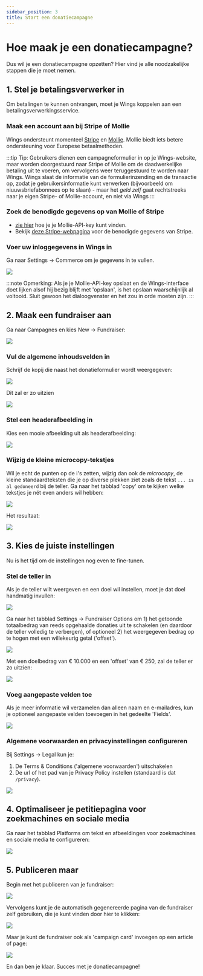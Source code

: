 ```yaml
---
sidebar_position: 3
title: Start een donatiecampagne
---
```


# Hoe maak je een donatiecampagne?

Dus wil je een donatiecampagne opzetten? Hier vind je alle noodzakelijke stappen die je moet nemen.

## 1. Stel je betalingsverwerker in

Om betalingen te kunnen ontvangen, moet je Wings koppelen aan een betalingsverwerkingsservice.

### Maak een account aan bij Stripe of Mollie

Wings ondersteunt momenteel [Stripe](https://stripe.com) en [Mollie](https://www.mollie.com/). Mollie biedt iets betere ondersteuning voor Europese betaalmethoden.

:::tip Tip:
Gebruikers dienen een campagneformulier in op je Wings-website, maar worden doorgestuurd naar Stripe of Mollie om de daadwerkelijke betaling uit te voeren, om vervolgens weer teruggestuurd te worden naar Wings. Wings slaat de informatie van de formulierinzending en de transactie op, zodat je gebruikersinformatie kunt verwerken (bijvoorbeeld om niuuwsbriefabonnees op te slaan) - maar het _geld zelf_ gaat rechtstreeks naar je eigen Stripe- of Mollie-account, en niet via Wings
:::

### Zoek de benodigde gegevens op van Mollie of Stripe

- [zie hier](https://help.mollie.com/hc/nl/articles/115000328205-Waar-kan-ik-de-live-API-key-vinden-) hoe je je Mollie-API-key kunt vinden.
- Bekijk [deze Stripe-webpagina](https://stripe.com/docs/keys) voor de benodigde gegevens van Stripe.

### Voer uw inloggegevens in Wings in

Ga naar Settings -> Commerce om je gegevens in te vullen.

![](https://screens.wings.dev/CleanShot-2020-03-13-at-09.11.43-1584087129.png)

:::note Opmerking:
Als je je Mollie-API-key opslaat en de Wings-interface doet lijken alsof hij bezig blijft met 'opslaan', is het opslaan waarschijnlijk al voltooid. Sluit gewoon het dialoogvenster en het zou in orde moeten zijn.
:::

## 2. Maak een fundraiser aan

Ga naar Campagnes en kies New -> Fundraiser:

![](https://screens.wings.dev/CleanShot-2021-10-12-at-11.33.33-HQ1p6SgIyblOQMwFLFhHl35eaxdCyIeheH9QBzdIre9jRko65idzfVmnkXp5Qto34NrpjSXJT6r4cY7I3MFoCSeS81J55E8S3nUC.png)

### Vul de algemene inhoudsvelden in

Schrijf de kopij die naast het donatieformulier wordt weergegeven:

![](https://screens.wings.dev/CleanShot-2021-10-12-at-11.36.09-VCR47jRs9ddPGZZvaqMPk7Wts23QRXJIOOEGf5w3ekTViXxEmEan7LVUzBkNAMO5SRlSgHT2W81T1dcYxtJdOWYXFNyxzp8zGkJC.png)

Dit zal er zo uitzien

![](https://screens.wings.dev/CleanShot-2021-10-12-at-11.37.12-1KZW1KDOjlG3n2FUw8q0QaohfdY4bE0fX3OGOd01y24XTvsymdB5HCX3m07SZf57btNRdpGwIyDz9p2YIEnJu652Chj6CO5Gulkg.png)

### Stel een headerafbeelding in

Kies een mooie afbeelding uit als headerafbeelding:

![](https://screens.wings.dev/CleanShot-2021-10-12-at-11.47.39-jzta6DLdd2FobEIngJU2lLtIBK2tvC5qHwa5b6QNbyzoBpCYAKbIJXi8D5RWlJqbzLdwrhaRiyJA8RTLNNLi8hfkfujmPseyKmI3.png)

### Wijzig de kleine microcopy-tekstjes

Wil je echt de punten op de i's zetten, wijzig dan ook de _microcopy_, de kleine standaardteksten die je op diverse plekken ziet zoals de tekst `... is al gedoneerd` bij de teller. Ga naar het tabblad 'copy' om te kijken welke tekstjes je nét even anders wil hebben:

![](https://screens.wings.dev/CleanShot-2021-10-12-at-11.44.54-9CpyUSdVC7rkXUPeQuzm8DpkZEo23giH4VEkqruELfd3u4JdBrOMjueggR8sPSzPp0PZ6CCE4J6zcLMu24ccdOlWyoCflZw0PtF1.png)

Het resultaat:

![](https://screens.wings.dev/CleanShot-2021-10-12-at-11.46.24-kesGdEjltL1DlA0xgAssfk4HeBEPAvpoJafI9ilnsDfP3TPNoEgKJYZXs3ZPetZMolY7YW1e9wk2GOSn1wYbEuwhObOL0JBDNCeS.png)

## 3. Kies de juiste instellingen

Nu is het tijd om de instellingen nog even te fine-tunen.

### Stel de teller in

Als je de teller wilt weergeven en een doel wil instellen, moet je dat doel handmatig invullen:

![](https://screens.wings.dev/CleanShot-2021-10-12-at-11.38.44-iwzEFf2ymnxJ72jtn3SyNMtaH867USsuddq4XXXQfR4o20mg8ShgEXXc9FzaB9cAPgdlCPXYLSsQ759WppE1mhOoynSlAupStPJS.png)

Ga naar het tabblad Settings -> Fundraiser Options om 1) het getoonde totaalbedrag van reeds opgehaalde donaties uit te schakelen (en daardoor de teller volledig te verbergen), of optioneel 2) het weergegeven bedrag op te hogen met een willekeurig getal ('offset').

![](https://screens.wings.dev/CleanShot-2021-10-12-at-11.40.27-HN3UeonGd9U6G5eHtlp5ZzRsHhBIVR8qfK0BkvaEMyzcARSWiBgdcSp0GrNy4Vmckf8DohopLArR1OFNzqh4Z4qV3jg22wdImmur.png)

Met een doelbedrag van € 10.000 en een 'offset' van € 250, zal de teller er zo uitzien:

![](https://screens.wings.dev/CleanShot-2021-10-12-at-11.42.14-v14EoNXFqDQoCco8jXf2ucs0y74MeI83iHUnpa48a1hB15rH4xbVk2QbhtdXoIJf3DzOwMIjNhCtRKwpmYakaXNbcaxPYuW1FLfF.png)

### Voeg aangepaste velden toe

Als je meer informatie wil verzamelen dan alleen naam en e-mailadres, kun je optioneel aangepaste velden toevoegen in het gedeelte 'Fields'.

![](https://screens.wings.dev/CleanShot-2021-10-12-at-11.43.20-R5ARrZk3pC9OV8ZKJ5sarquTvou15Vg1GHZkDgjl9iw4vmgaReTDd81pebQjt8gaUcWyL0YnT8dfHGeC9mSWTB8ViI9DIs5B701V.png)

### Algemene voorwaarden en privacyinstellingen configureren

Bij Settings -> Legal kun je:

1. De Terms & Conditions ('algemene voorwaarden') uitschakelen
2. De url of het pad van je Privacy Policy instellen (standaard is dat `/privacy`).

![](https://screens.wings.dev/CleanShot-2021-10-12-at-12.02.27-g4mf3ZHZuWp5YgwJzx6iUWRJq9zcAz1QAkMYV4iOPEI2oQ9vAuU8xamcX9ARXrzyE4qLQz3CQAWZkR29ri5Mhfww9O8uJx2fN83Q.png)

## 4. Optimaliseer je petitiepagina voor zoekmachines en sociale media

Ga naar het tabblad Platforms om tekst en afbeeldingen voor zoekmachines en sociale media te configureren:

![](https://screens.wings.dev/CleanShot-2021-10-12-at-11.49.53-IrnuDWOMjsorMQXOyEAtz8QH4Wl3pzXnJeov9oFn1vzLLMsrz9TZhS2LcNDbGPDpA4UJRyaiiRoYsOrWIwGwuAi1dY8IK6QMs6Jf.png)

## 5. Publiceren maar

Begin met het publiceren van je fundraiser:

![](https://screens.wings.dev/CleanShot-2021-10-12-at-11.51.35-LFi3fvM1gQcipeIp8t2d4w0wuYmEAiIkhPIy5q0b5eAfJPT1RV3AndhGy5h2mpqcCOwxPwEKeATrc5FuxjpqJIrDAjIDyrAHltwd.png)

Vervolgens kunt je de automatisch gegenereerde pagina van de fundraiser zelf gebruiken, die je kunt vinden door hier te klikken:

![](https://screens.wings.dev/CleanShot-2021-10-12-at-11.52.44-ZkYrW76ODxqfTONCdwQtMJ5GIsO3n3wEiTbuJC2bPDmAqCio1q4xrrwlM17OnfvxRknhWvNKzOVCckRIDYaJjE9gE2dJpjKhv0nc.png)

Maar je kunt de fundraiser ook als 'campaign card' invoegen op een article of page:

![](https://screens.wings.dev/CleanShot-2021-10-12-at-11.53.57-72FgfyUz5JrRHftqAUNY78HDM1FE9qFsIxFipBp33jfUZoExVJIsRlmSmaCfzmTC3ibLhU25qNFnDlHecYKQLyky8nc37COjEYrU.gif)

En dan ben je klaar. Succes met je donatiecampagne!
